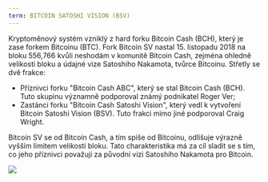 ```yaml
---
term: BITCOIN SATOSHI VISION (BSV)
---
```


Kryptoměnový systém vzniklý z hard forku Bitcoin Cash (BCH), který je zase forkem Bitcoinu (BTC). Fork Bitcoin SV nastal 15. listopadu 2018 na bloku 556,766 kvůli neshodám v komunitě Bitcoin Cash, zejména ohledně velikosti bloku a údajné vize Satoshiho Nakamota, tvůrce Bitcoinu. Střetly se dvě frakce:
* Příznivci forku "Bitcoin Cash ABC", který se stal Bitcoin Cash (BCH). Tuto skupinu významně podporoval známý podnikatel Roger Ver;
* Zastánci forku "Bitcoin Cash Satoshi Vision", který vedl k vytvoření Bitcoin Satoshi Vision (BSV). Tuto frakci mimo jiné podporoval Craig Wright.

Bitcoin SV se od Bitcoin Cash, a tím spíše od Bitcoinu, odlišuje výrazně vyšším limitem velikosti bloku. Tato charakteristika má za cíl sladit se s tím, co jeho příznivci považují za původní vizi Satoshiho Nakamota pro Bitcoin.

![](../../dictionnaire/assets/50.png)